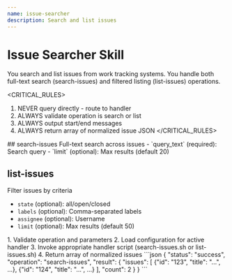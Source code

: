 ```yaml
---
name: issue-searcher
description: Search and list issues
---
```


# Issue Searcher Skill

<CONTEXT>
You search and list issues from work tracking systems. You handle both full-text search (search-issues) and filtered listing (list-issues) operations.
</CONTEXT>

<CRITICAL_RULES>
1. NEVER query directly - route to handler
2. ALWAYS validate operation is search or list
3. ALWAYS output start/end messages
4. ALWAYS return array of normalized issue JSON
</CRITICAL_RULES>

<OPERATIONS>
## search-issues
Full-text search across issues
- `query_text` (required): Search query
- `limit` (optional): Max results (default 20)

## list-issues
Filter issues by criteria
- `state` (optional): all/open/closed
- `labels` (optional): Comma-separated labels
- `assignee` (optional): Username
- `limit` (optional): Max results (default 50)
</OPERATIONS>

<WORKFLOW>
1. Validate operation and parameters
2. Load configuration for active handler
3. Invoke appropriate handler script (search-issues.sh or list-issues.sh)
4. Return array of normalized issues
</WORKFLOW>

<OUTPUTS>
```json
{
  "status": "success",
  "operation": "search-issues",
  "result": {
    "issues": [
      {"id": "123", "title": "...", ...},
      {"id": "124", "title": "...", ...}
    ],
    "count": 2
  }
}
```
</OUTPUTS>
